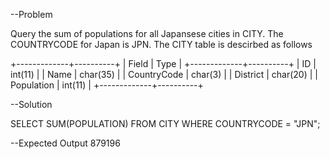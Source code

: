 --Problem

Query the sum of populations for all Japansese cities in CITY. The COUNTRYCODE for Japan is JPN.
The CITY table is descirbed as follows


+-------------+----------+
| Field       | Type     |
+-------------+----------+
| ID          | int(11)  |
| Name        | char(35) |
| CountryCode | char(3)  |
| District    | char(20) |
| Population  | int(11)  |
+-------------+----------+


--Solution

SELECT SUM(POPULATION) FROM CITY
WHERE COUNTRYCODE = "JPN";

--Expected Output
879196
